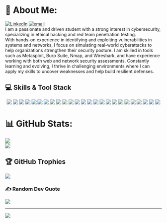 # 💫 About Me: 
[![LinkedIn](https://img.shields.io/badge/LinkedIn-%230077B5.svg?logo=linkedin&logoColor=white)](https://linkedin.com/in/bishalpoudel) [![email](https://img.shields.io/badge/Email-D14836?logo=gmail&logoColor=white)](mailto:bishalpoudel884@gmail.com) <br>
I am a passionate and driven student with a strong interest in cybersecurity, specializing in ethical hacking and red team penetration testing. <br>With hands-on experience in identifying and exploiting vulnerabilities in systems and networks, I focus on simulating real-world cyberattacks to help organizations strengthen their security posture. I am skilled in tools such as Metasploit, Burp Suite, Nmap, and Wireshark, and have experience working with both web and network security assessments. Constantly learning and evolving, I thrive in challenging environments where I can apply my skills to uncover weaknesses and help build resilient defenses.
<!-- 
## 🌐 Socials:
[![LinkedIn](https://img.shields.io/badge/LinkedIn-%230077B5.svg?logo=linkedin&logoColor=white)](https://linkedin.com/in/bishalpoudel) [![email](https://img.shields.io/badge/Email-D14836?logo=gmail&logoColor=white)](mailto:bishalpoudel884@gmail.com) 
-->

## 💻 Skills & Tool Stack

<p align="center">

  <!-- Operating Systems -->
  <img src="https://img.shields.io/badge/Arch_Linux-1793D1?style=for-the-badge&logo=arch-linux&logoColor=white" />
  <img src="https://img.shields.io/badge/Windows-0078D6?style=for-the-badge&logo=windows&logoColor=white" />
  <img src="https://img.shields.io/badge/Kali_Linux-557C94?style=for-the-badge&logo=kali-linux&logoColor=white" />

  <!-- Programming Languages -->
  <img src="https://img.shields.io/badge/C-00599C?style=for-the-badge&logo=c&logoColor=white" />
  <img src="https://img.shields.io/badge/Java-ED8B00?style=for-the-badge&logo=openjdk&logoColor=white" />
  <img src="https://img.shields.io/badge/HTML5-E34F26?style=for-the-badge&logo=html5&logoColor=white" />
  <img src="https://img.shields.io/badge/JavaScript-323330?style=for-the-badge&logo=javascript&logoColor=F7DF1E" />
  <img src="https://img.shields.io/badge/Python-3670A0?style=for-the-badge&logo=python&logoColor=ffdd54" />
  <img src="https://img.shields.io/badge/Bash_Script-121011?style=for-the-badge&logo=gnu-bash&logoColor=white" />
  <img src="https://img.shields.io/badge/PowerShell-5391FE?style=for-the-badge&logo=powershell&logoColor=white" />

  <!-- Frameworks & Libraries -->
  <img src="https://img.shields.io/badge/React-20232a?style=for-the-badge&logo=react&logoColor=61DAFB" />
  <img src="https://img.shields.io/badge/React_Native-20232a?style=for-the-badge&logo=react&logoColor=61DAFB" />
  <img src="https://img.shields.io/badge/Firebase-039BE5?style=for-the-badge&logo=firebase" />
  <img src="https://img.shields.io/badge/MySQL-4479A1?style=for-the-badge&logo=mysql&logoColor=white" />
  <img src="https://img.shields.io/badge/WordPress-117AC9?style=for-the-badge&logo=WordPress&logoColor=white" />

  <!-- DevOps & Tools -->
  <img src="https://img.shields.io/badge/Git-F05033?style=for-the-badge&logo=git&logoColor=white" />
  <img src="https://img.shields.io/badge/Windows_Terminal-4D4D4D?style=for-the-badge&logo=windows-terminal&logoColor=white" />

  <!-- Hacking Tools -->
  <img src="https://img.shields.io/badge/Nmap-000000?style=for-the-badge&logo=nmap&logoColor=white" />
  <img src="https://img.shields.io/badge/Metasploit-000000?style=for-the-badge&logo=metasploit&logoColor=white" />
  <img src="https://img.shields.io/badge/Burp_Suite-ff6600?style=for-the-badge&logo=burp-suite&logoColor=white" />
  <img src="https://img.shields.io/badge/Wireshark-1679A7?style=for-the-badge&logo=wireshark&logoColor=white" />
  <img src="https://img.shields.io/badge/John_the_Ripper-000000?style=for-the-badge&logoColor=white" />
  <img src="https://img.shields.io/badge/Hydra-000000?style=for-the-badge&logoColor=white" />
  <img src="https://img.shields.io/badge/Aircrack--ng-000000?style=for-the-badge&logoColor=white" />
  <img src="https://img.shields.io/badge/SqlMap-4479A1?style=for-the-badge&logoColor=white" />

</p>




# 📊 GitHub Stats:
![](https://nirzak-streak-stats.vercel.app/?user=BishalPoudel-1&theme=dark&hide_border=false)<br/>
![](https://github-readme-stats.vercel.app/api/top-langs/?username=BishalPoudel-1&theme=dark&hide_border=false&include_all_commits=true&count_private=true&layout=compact)


## 🏆 GitHub Trophies
![](https://github-profile-trophy.vercel.app/?username=BishalPoudel-1&theme=radical&no-frame=false&no-bg=true&margin-w=4)

### ✍️ Random Dev Quote
![](https://quotes-github-readme.vercel.app/api?type=horizontal&theme=radical)

---
[![](https://visitcount.itsvg.in/api?id=BishalPoudel-1&icon=0&color=0)](https://visitcount.itsvg.in)

<!-- Proudly created with GPRM ( https://gprm.itsvg.in ) -->
